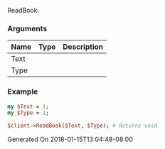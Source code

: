 ReadBook.
### Arguments
**Name**|**Type**|**Description**
:---|:---|:---
Text||
Type||

### Example

```perl
my $Text = 1;
my $Type = 1;

$client->ReadBook($Text, $Type); # Returns void
```


Generated On 2018-01-15T13:04:48-08:00